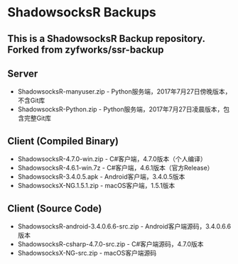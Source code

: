 # ShadowsocksR Backups
## This is a ShadowsocksR Backup repository. Forked from zyfworks/ssr-backup

## Server
* ShadowsocksR-manyuser.zip - Python服务端，2017年7月27日傍晚版本，不含Git库
* ShadowsocksR-Python.zip - Python服务端，2017年7月27日凌晨版本，包含完整Git库

## Client (Compiled Binary)
* ShadowsocksR-4.7.0-win.zip - C#客户端，4.7.0版本（个人编译）
* ShadowsocksR-4.6.1-win.7z - C#客户端，4.6.1版本（官方Release）
* ShadowsocksR-3.4.0.5.apk - Android客户端，3.4.0.5版本
* ShadowsocksX-NG.1.5.1.zip - macOS客户端，1.5.1版本

## Client (Source Code)
* ShadowsocksR-android-3.4.0.6.6-src.zip - Android客户端源码，3.4.0.6.6版本
* ShadowsocksR-csharp-4.7.0-src.zip - C#客户端源码，4.7.0版本
* ShadowsocksX-NG-src.zip - macOS客户端源码
